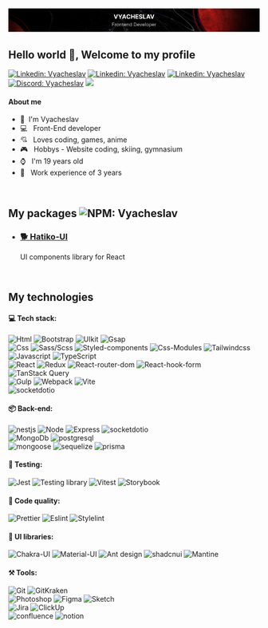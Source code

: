 
<!-- <p><em>Associate Technical Lead at <a href="https://www.oneorigin.us/">OneOrigin
</a><img src="https://i.gifer.com/3BBF.gif" width="30">
</em></p> -->
<div align="center"> <img src="https://github.com/Meow-Double/Meow-Double/blob/main/baners/baner-v4.png"/>
</div>
 <h2 >Hello world 👋, Welcome to my profile </h2> 
<!-- <div align="center"><i>I'm a Front-End developer</i></div> -->

<!-- <img align="right" src="./assets/duck.gif" width="230"> -->
<!-- <img src="./assets/EyesCoding.gif" align="left" width="460" height="280"> -->
<!-- <p>Technology:</p> -->
<!-- <span> -->
[![Linkedin: Vyacheslav](https://img.shields.io/badge/-Linkedin-A21A16?style=social-square&logo=invision&logoColor=white&link=https://www.linkedin.com/in/Linkedin-pugachev-7843292b1/)](https://www.linkedin.com/in/vyacheslav-pugachev-7843292b1/) [![Linkedin: Vyacheslav](https://img.shields.io/badge/-Telegram-A21A16?style=social-square&logo=Telegram&logoColor=white&link=https://t.me/Meow_Double)](https://t.me/Meow_Double) [![Linkedin: Vyacheslav](https://img.shields.io/badge/-Vkontakte-A21A16?style=social-square&logo=Vk&logoColor=white&link=https://vk.com/id492851216)](https://vk.com/id492851216) [![Discord: Vyacheslav](https://img.shields.io/badge/-Discord-A21A16?style=social-square&logo=discord&logoColor=white&link=https://discordapp.com/users/461120123147780116)](https://vk.com/id492851216) <a href="https://www.github.com/Meow-Double" target="_blank" rel="noreferrer"><img src="https://img.shields.io/github/followers/Meow-Double?logo=github&style=social-squaree&color=A21A16&labelColor=A21A16" /></a>



 
<!-- <h4> ${\color{#ffffff} \textbf{ About me}}$ </h4> -->



<div >
<!--   <img align="right" width="40%" src="https://media2.giphy.com/media/v1.Y2lkPTc5MGI3NjExaDZ4aDl6d2M3MHRneGhkZ3ltamRzMWJxYzJpdWdvaHA2YXd2cWoxaCZlcD12MV9pbnRlcm5hbF9naWZfYnlfaWQmY3Q9Zw/gY8Bs8qvD1EukQBj5V/giphy.gif" /> -->
<span align="left">
  <div>

 #### About me


- 👦 &nbsp;I'm Vyacheslav
- 💻 &nbsp; Front-End developer
- 💘 &nbsp; Loves coding, games, anime
- 🎮 &nbsp; Hobbys - Website coding, skiing, gymnasium 
- ⌚ &nbsp; I'm 19 years old 
- 🏢 &nbsp; Work experience of 3 years

</div>

<br />

<!-- <span align="left">
 
[![Discord Presence](https://lanyard.kyrie25.me/api/461120123147780116)](https://discord.com/users/461120123147780116)
</span> -->
 


</div>




## My packages ![NPM: Vyacheslav](https://img.shields.io/badge/-A21A16?style=social-square&logo=npm&logoColor=white&link=https://www.linkedin.com/in/Linkedin-pugachev-7843292b1/)

- ### [🐕 Hatiko-UI](https://github.com/Meow-Double/Hatiko-UI)
  UI components library for React

<!-- <h4> ${\color{#ffffff} \textbf{ Language skills}}$ </h4>

English: A2 \
Russian: С1 \
Belarusian: B1 \
Japanese: N5 

-->
<!-- <img src="https://i.gifer.com/3BBF.gif" width="60"> -->

<!-- [![GitHub followers](https://img.shields.io/github/followers/Meow-double?label=Follow&style=social)](https://github.com/Meow-Double) -->
<!-- [![website](https://img.shields.io/badge/Website-46a2f1.svg?&style=flat-square&logo=Google-Chrome&logoColor=white&link=https://anmolsingh.me/)](https://anmolsingh.me/) -->
<!-- ![](https://visitor-badge.glitch.me/badge?page_id=anmol098.anmol098) -->
<!-- ![Waka Readme](https://github.com/anmol098/anmol098/workflows/Waka%20Readme/badge.svg) -->
<!-- <span><img src="https://i.gifer.com/3BBF.gif" width="30"></span> -->




<br />


## My technologies

<h4>💻 Tech stack:</h4>

![Html](https://img.shields.io/badge/HTML5-E0244D?style=for-the-badge&logo=html5&logoColor=white) ![Bootstrap](https://img.shields.io/badge/Bootstrap-E0244D?style=for-the-badge&logo=bootstrap&logoColor=white) ![UIkit](https://img.shields.io/badge/UIkit-E0244D?style=for-the-badge&logo=UIkit&logoColor=white) ![Gsap](https://img.shields.io/badge/Gsap-E0244D?style=for-the-badge&logo=greensock&logoColor=white) \
![Css](https://img.shields.io/badge/CSS3-E0244D?style=for-the-badge&logo=css3&logoColor=white) ![Sass/Scss](https://img.shields.io/badge/Sass/Scss-E0244D?style=for-the-badge&logo=sass&logoColor=white) ![Styled-components](https://img.shields.io/badge/Styled--components-E0244D?style=for-the-badge&logo=styled-components&logoColor=white) ![Css-Modules](https://img.shields.io/badge/Css--Modules-E0244D?style=for-the-badge&logo=css-modules&logoColor=white) ![Tailwindcss](https://img.shields.io/badge/Tailwindcss-E0244D?style=for-the-badge&logo=Tailwindcss&logoColor=white) \
![Javascript](https://img.shields.io/badge/JavaScript-E0244D?style=for-the-badge&logo=javascript&logoColor=white) ![TypeScript](https://img.shields.io/badge/TypeScript-E0244D?style=for-the-badge&logo=typescript&logoColor=white) \
![React](https://img.shields.io/badge/React-E0244D?style=for-the-badge&logo=react&logoColor=white) ![Redux](https://img.shields.io/badge/Redux-E0244D?style=for-the-badge&logo=redux&logoColor=white) ![React-router-dom](https://img.shields.io/badge/React--router--dom-E0244D?style=for-the-badge&logo=react-router&logoColor=white) ![React-hook-form](https://img.shields.io/badge/React--hook--form-E0244D?style=for-the-badge&logo=react-hook-form&logoColor=white) ![TanStack Query](https://img.shields.io/badge/TanStack_Query-E0244D?style=for-the-badge&logo=React-query&logoColor=white) \
![Gulp](https://img.shields.io/badge/Gulp-E0244D?style=for-the-badge&logo=gulp&logoColor=white) ![Webpack](https://img.shields.io/badge/Webpack-E0244D?style=for-the-badge&logo=webpack&logoColor=white) ![Vite](https://img.shields.io/badge/Vite-E0244D?style=for-the-badge&logo=Vite&logoColor=white) \
![socketdotio](https://img.shields.io/badge/Socket.io-E0244D?style=for-the-badge&logo=socketdotio&logoColor=white)


<h4>📦 Back-end:</h4>

![nestjs](https://img.shields.io/badge/nestjs-E0244D?style=for-the-badge&logo=nestjs&logoColor=white) ![Node](https://img.shields.io/badge/NodeJs-E0244D?style=for-the-badge&logo=node.js&logoColor=white) ![Express](https://img.shields.io/badge/Express-E0244D?style=for-the-badge&logo=Express&logoColor=white) ![socketdotio](https://img.shields.io/badge/Socket.io-E0244D?style=for-the-badge&logo=socketdotio&logoColor=white) \
![MongoDb](https://img.shields.io/badge/MongoDb-E0244D?style=for-the-badge&logo=MongoDb&logoColor=white) ![postgresql](https://img.shields.io/badge/PostgreSQL-E0244D?style=for-the-badge&logo=Postgresql&logoColor=white) \
![mongoose](https://img.shields.io/badge/mongoose-E0244D?style=for-the-badge&logo=mongoose&logoColor=white)  ![sequelize](https://img.shields.io/badge/Sequelize-E0244D?style=for-the-badge&logo=sequelize&logoColor=white) ![prisma](https://img.shields.io/badge/Prisma-E0244D?style=for-the-badge&logo=prisma&logoColor=white) 

<h4>🔧 Testing:</h4>

![Jest](https://img.shields.io/badge/Jest-E0244D?style=for-the-badge&logo=Jest&logoColor=white) ![Testing library](https://img.shields.io/badge/Testing_Library-E0244D?style=for-the-badge&logo=TestingLibrary&logoColor=white) ![Vitest](https://img.shields.io/badge/Vitest-E0244D?style=for-the-badge&logo=Vitest&logoColor=white)  ![Storybook](https://img.shields.io/badge/Storybook-E0244D?style=for-the-badge&logo=Storybook&logoColor=white)

<h4>📃 Code quality:</h4>

![Prettier](https://img.shields.io/badge/Prettier-E0244D?style=for-the-badge&logo=Prettier&logoColor=white) ![Eslint](https://img.shields.io/badge/Eslint-E0244D?style=for-the-badge&logo=Eslint&logoColor=white) ![Stylelint](https://img.shields.io/badge/Stylelint-E0244D?style=for-the-badge&logo=Stylelint&logoColor=white)

<h4>🎨 UI libraries:</h4>

![Chakra-UI](https://img.shields.io/badge/Chakra--UI-E0244D?style=for-the-badge&logo=chakra-ui&logoColor=white) ![Material-UI](https://img.shields.io/badge/Material--UI-E0244D?style=for-the-badge&logo=mui&logoColor=white) ![Ant design](https://img.shields.io/badge/Ant_Design-E0244D?style=for-the-badge&logo=ant-design&logoColor=white) ![shadcnui](https://img.shields.io/badge/Shadcn--UI-E0244D?style=for-the-badge&logo=shadcnui&logoColor=white) ![Mantine](https://img.shields.io/badge/Mantine--UI-E0244D?style=for-the-badge&logo=mantine&logoColor=white)

<h4>⚒️ Tools:</h4>

![Git](https://img.shields.io/badge/GIT-E0244D?style=for-the-badge&logo=git&logoColor=white) ![GitKraken](https://img.shields.io/badge/Git_Kraken-E0244D?style=for-the-badge&logo=GitKraken&logoColor=white) \
![Photoshop](https://img.shields.io/badge/Photoshop-E0244D?style=for-the-badge&logo=Adobe%20Photoshop&logoColor=white) ![Figma](https://img.shields.io/badge/Figma-E0244D?style=for-the-badge&logo=figma&logoColor=white) ![Sketch](https://img.shields.io/badge/Sketch-E0244D?style=for-the-badge&logo=Sketch&logoColor=white) \
![Jira](https://img.shields.io/badge/Jira-E0244D?style=for-the-badge&logo=Jira&logoColor=white) ![ClickUp](https://img.shields.io/badge/ClickUp-E0244D?style=for-the-badge&logo=ClickUp&logoColor=white) \
![confluence](https://img.shields.io/badge/confluence-E0244D?style=for-the-badge&logo=confluence&logoColor=white) ![notion](https://img.shields.io/badge/notion-E0244D?style=for-the-badge&logo=notion&logoColor=white) 
<br/>


<!-- ### 📋 My Resume: soon... -->

<!-- [![Twitter Follow](https://img.shields.io/twitter/follow/misteranmol?label=Follow)](https://twitter.com/intent/follow?screen_name=misteranmol) -->


<!-- <img src="https://i.gifer.com/4N14.gif"> -->
<!-- <img src="https://i.gifer.com/1j6F.gif"> -->
<!-- <img src="https://i.gifer.com/GiZi.gif"> -->


